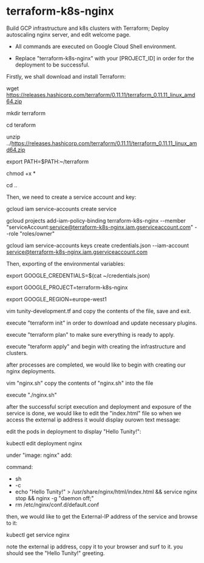 # terraform-k8s-nginx
Build GCP infrastructure and k8s clusters with Terraform; Deploy autoscaling nginx server, and edit welcome page. 

* All commands are executed on Google Cloud Shell environment.

* Replace "terraform-k8s-nginx" with your [PROJECT_ID] in order for the deployment to be successful.

Firstly, we shall download and install Terraform:

wget https://releases.hashicorp.com/terraform/0.11.11/terraform_0.11.11_linux_amd64.zip

mkdir terraform

cd teraform

unzip ../https://releases.hashicorp.com/terraform/0.11.11/terraform_0.11.11_linux_amd64.zip

export PATH=$PATH:~/terraform

chmod +x *

cd ..

Then, we need to create a service account and key:

gcloud iam service-accounts create service

gcloud projects add-iam-policy-binding terraform-k8s-nginx --member "serviceAccount:service@terraform-k8s-nginx.iam.gserviceaccount.com" --role "roles/owner"

gcloud iam service-accounts keys create credentials.json --iam-account service@terraform-k8s-nginx.iam.gserviceaccount.com

Then, exporting of the environmental variables:

export GOOGLE_CREDENTIALS=$(cat ~/credentials.json)

export GOOGLE_PROJECT=terraform-k8s-nginx

export GOOGLE_REGION=europe-west1

vim tunity-development.tf and copy the contents of the file, save and exit.

execute "terraform init" in order to download and update necessary plugins.

execute "terraform plan" to make sure everything is ready to apply.

execute "teraform apply" and begin with creating the infrastructure and clusters.

after processes are completed, we would like to begin with creating our nginx deployments.

vim "nginx.sh" copy the contents of "nginx.sh" into the file

execute "./nginx.sh"

after the successful script execution and deployment and exposure of the service is done, we would like to edit the "index.html" file so when we access the external ip address it would display ourown text message:

edit the pods in deployment to display "Hello Tunity!":

kubectl edit deployment nginx

under "image: nginx" add:

command:
- sh
- -c
- echo "Hello Tunity!" > /usr/share/nginx/html/index.html && service nginx stop && nginx -g "daemon off;"
- rm /etc/nginx/conf.d/default.conf

then, we would like to get the External-IP address of the service and browse to it:

kubectl get service nginx

note the external ip address, copy it to your browser and surf to it. you should see the "Hello Tunity!" greeting.
